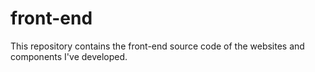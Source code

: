 # front-end
This repository contains the front-end source code of the websites and components I've developed.
